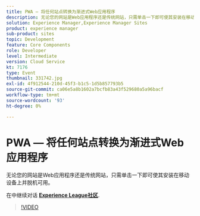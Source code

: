 ```yaml
---
title: PWA — 将任何站点转换为渐进式Web应用程序
description: 无论您的网站是Web应用程序还是传统网站，只需单击一下即可使其安装在移动设备上并脱机可用。 此会话作为Adobe Developers Live内容事件的一部分提供。
solution: Experience Manager,Experience Manager Sites
product: experience manager
sub-product: sites
topic: Development
feature: Core Components
role: Developer
level: Intermediate
version: Cloud Service
kt: 7176
type: Event
thumbnail: 331742.jpg
exl-id: 4f912544-210d-45f3-b1c5-1d5b857793b5
source-git-commit: ca06e5a8b1602a7bcfb83a43f529680a5a96bacf
workflow-type: tm+mt
source-wordcount: '93'
ht-degree: 0%

---
```


# PWA — 将任何站点转换为渐进式Web应用程序

无论您的网站是Web应用程序还是传统网站，只需单击一下即可使其安装在移动设备上并脱机可用。

在中继续对话 **[Experience League社区](http://adobe.ly/36Yd3v6)**.

>[!VIDEO](https://video.tv.adobe.com/v/331742/?quality=12&learn=on&hidetitle=true)
